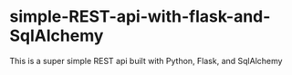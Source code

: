 # simple-REST-api-with-flask-and-SqlAlchemy
This is a super simple REST api built with Python, Flask, and SqlAlchemy
